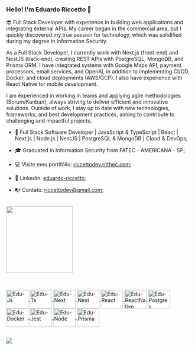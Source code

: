 ### Hello! I'm Eduardo Riccetto 👋

😎 Full Stack Developer with experience in building web applications and integrating external APIs. My career began in the commercial area, but I quickly discovered my true passion for technology, which was solidified during my degree in Information Security.

As a Full Stack Developer, I currently work with Next.js (front-end) and NestJS (back-end), creating REST APIs with PostgreSQL, MongoDB, and Prisma ORM. I have integrated systems with Google Maps API, payment processors, email services, and OpenAI, in addition to implementing CI/CD, Docker, and cloud deployments (AWS/GCP). I also have experience with React Native for mobile development.

I am experienced in working in teams and applying agile methodologies (Scrum/Kanban), always striving to deliver efficient and innovative solutions. Outside of work, I stay up to date with new technologies, frameworks, and best development practices, aiming to contribute to challenging and impactful projects.

- 🌱 Full Stack Software Developer | JavaScript & TypeScript | React | Next.js | Node.js | NestJS | PostgreSQL & MongoDB | Cloud & DevOps;
- 🎓 Graduated in Information Security from FATEC - AMERICANA - SP;  
- 💻 Visite meu portifólio: <a href="https://riccettodev.ritthec.com/" target="_blanck">riccettodev.ritthec.com</a>;
- 📂 Linkedin: <a href="https://www.linkedin.com/in/eduardo-riccetto/" target="_blanck">eduardo-riccetto</a>;
- 📭 Contato: riccettodev@gmail.com;

  ##

<div>
  <a href="https://github.com/RiccettoDev">
  <img height="180em" src="https://github-readme-stats.vercel.app/api/top-langs/?username=RiccettoDev&layout=compact&langs_count=7&theme=dracula"/>
</div>

  ##

 <link rel="stylesheet" href="https://cdn.jsdelivr.net/gh/devicons/devicon@v2.14.0/devicon.min.css">
<div style="display: inline_block"><br>
  
  
   <!-- JavaScript -->
  <img align="center" alt="Edu-Js" height="50" width="60" src="https://cdn.jsdelivr.net/gh/devicons/devicon/icons/javascript/javascript-original.svg">
  
  <!-- TypeScript -->
  <img align="center" alt="Edu-Ts" height="50" width="60" src="https://cdn.jsdelivr.net/gh/devicons/devicon/icons/typescript/typescript-original.svg">
  
  <!-- Next.js -->
  <img align="center" alt="Edu-Next" height="50" width="60" src="https://cdn.jsdelivr.net/gh/devicons/devicon/icons/nextjs/nextjs-original.svg">
  
  <!-- NestJS -->
  <img align="center" alt="Edu-Nest" height="50" width="60" src="https://cdn.jsdelivr.net/gh/devicons/devicon/icons/nestjs/nestjs-plain.svg">
  
  <!-- React -->
  <img align="center" alt="Edu-React" height="50" width="60" src="https://cdn.jsdelivr.net/gh/devicons/devicon/icons/react/react-original.svg">
  
  <!-- React Native (usa o mesmo logo do React) -->
  <img align="center" alt="Edu-ReactNative" height="50" width="60" src="https://cdn.jsdelivr.net/gh/devicons/devicon/icons/react/react-original.svg">
  
  <!-- PostgreSQL -->
  <img align="center" alt="Edu-Postgres" height="50" width="60" src="https://cdn.jsdelivr.net/gh/devicons/devicon/icons/postgresql/postgresql-original.svg">
  
  <!-- Docker -->
  <img align="center" alt="Edu-Docker" height="50" width="60" src="https://cdn.jsdelivr.net/gh/devicons/devicon/icons/docker/docker-original.svg">
  
  <!-- Jest -->
  <img align="center" alt="Edu-Jest" height="50" width="60" src="https://cdn.jsdelivr.net/gh/devicons/devicon/icons/jest/jest-plain.svg">
  
  <!-- Node.js -->
  <img align="center" alt="Edu-Node" height="50" width="60" src="https://cdn.jsdelivr.net/gh/devicons/devicon/icons/nodejs/nodejs-original.svg">
  
  <!-- Prisma -->
  <img align="center" alt="Edu-Prisma" height="50" width="60" src="https://cdn.jsdelivr.net/gh/devicons/devicon/icons/prisma/prisma-original.svg">
              
</div>

  ##
  
<div>
  <!-- <a href="https://www.youtube.com/" target="_blank"><img src="https://img.shields.io/badge/YouTube-FF0000?style=for-the-badge&logo=youtube&logoColor=white" target="_blank"></a> -->
  <!-- <a href="https://instagram.com/" target="_blank"><img src="https://img.shields.io/badge/-Instagram-%23E4405F?style=for-the-badge&logo=instagram&logoColor=white" target="_blank"></a> -->
 <!-- <a href="https://discord.gg/" target="_blank"><img src="https://img.shields.io/badge/Discord-7289DA?style=for-the-badge&logo=discord&logoColor=white" target="_blank"></a>  -->
  <!-- <a href = "mailto:eduriccetto23@gmail.com"><img src="https://img.shields.io/badge/-Gmail-%23333?style=for-the-badge&logo=gmail&logoColor=white" target="_blank"></a> -->
  <a href="https://www.linkedin.com/in/eduardo-riccetto/" target="_blanck"><img src="https://img.shields.io/badge/-LinkedIn-%230077B5?style=for-the-badge&logo=linkedin&logoColor=white" target="_blanck"></a> 
</div>  

